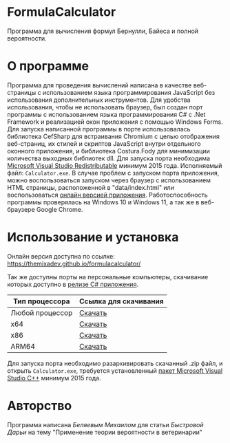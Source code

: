 # FormulaCalculator
Программа для вычисления формул Бернулли, Байеса и полной вероятности.

# О программе
Программа для проведения вычислений написана в качестве веб-страницы с использованием языка программирования JavaScript без использования дополнительных инструментов.
Для удобства использования, чтобы не использовать браузер, был создан порт программы с использованием языка программирования C# с .Net Framework и реализацией окон приложения с помощью Windows Forms.
Для запуска написанной программы в порте использовалась библиотека CefSharp для встраивания Chromium с целью отображения веб-страниц, их стилей и скриптов JavaScript внутри отдельного оконного приложения, и библиотека Costura.Fody для минимизации количества выходных библиотек dll.
Для запуска порта необходима [Microsoft Visual Studio Redistributable](https://learn.microsoft.com/ru-ru/cpp/windows/latest-supported-vc-redist?view=msvc-170) минимум 2015 года. Исполняемый файл: `Calculator.exe`.
В случае проблем с запуском порта приложения, можно воспользоваться запуском через браузер с использованием HTML страницы, расположенной в "data/index.html" или воспользоваться [онлайн версией приложения](https://themixadev.github.io/formulacalculator/).
Работоспособность программы проверялась на Windows 10 и Windows 11, а так же в веб-браузере Google Chrome.

# Использование и установка
Онлайн версия доступна по ссылке: https://themixadev.github.io/formulacalculator/

Так же доступны порты на персональные компьютеры, скачивание которых доступно в [релизе C# приложения](https://github.com/TheMixaDev/FormulaCalculator/releases/tag/Release).

Тип процессора | Ссылка для скачивания
--- | ---
Любой процессор | [Скачать](https://github.com/TheMixaDev/FormulaCalculator/releases/download/Release/FormulaCalculator-anycpu.zip)
x64 | [Скачать](https://github.com/TheMixaDev/FormulaCalculator/releases/download/Release/FormulaCalculator-x64.zip)
x86 | [Скачать](https://github.com/TheMixaDev/FormulaCalculator/releases/download/Release/FormulaCalculator-x86.zip)
ARM64 | [Скачать](https://github.com/TheMixaDev/FormulaCalculator/releases/download/Release/FormulaCalculator-arm64.zip)

Для запуска порта необходимо разархивировать скачанный .zip файл, и открыть `Calculator.exe`, требуется установленный [пакет Microsoft Visual Studio C++](https://learn.microsoft.com/ru-ru/cpp/windows/latest-supported-vc-redist?view=msvc-170) минимум 2015 года.

# Авторство
Программа написана _Беляевым Михаилом_ для статьи _Быстровой Дарьи_ на тему "Применение теории вероятности в ветеринарии"
